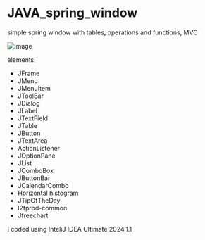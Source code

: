 # JAVA_spring_window
simple spring window with tables, operations and functions, MVC

![image](https://github.com/user-attachments/assets/f97b1170-39de-4e53-aa04-bc418fafd2b3)


elements:
* JFrame
* JMenu
* JMenuItem
* JToolBar
* JDialog
* JLabel
* JTextField
* JTable
* JButton
* JTextArea
* ActionListener
* JOptionPane
* JList
* JComboBox
* JButtonBar
* JCalendarCombo
* Horizontal histogram
* JTipOfTheDay
* l2fprod-common
* Jfreechart

I coded using InteliJ IDEA Ultimate 2024.1.1
